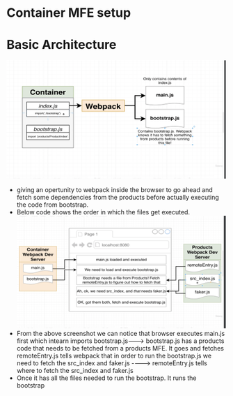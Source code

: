 # Container MFE setup

# Basic Architecture
![Basic Architecture ](images/webpack-remotes.png)
- giving an opertunity to webpack inside the browser to go ahead and fetch some dependencies from the products before actually executing the code from bootstrap.
- Below code shows the order in which the files get executed. 
![JS code flow](images/file-execution-flow.png)
- From the above screenshot we can notice that browser executes main.js first which intearn imports bootstrap.js---> bootstrap.js has a products code that needs to be fetched from a products MFE. It goes and fetches remoteEntry.js tells webpack that in order to run the bootstrap.js we need to fetch the src_index and faker.js ----> remoteEntry.js tells where to fetch the src_index and faker.js
- Once it has all the files needed to run the bootstrap. It runs the bootstrap